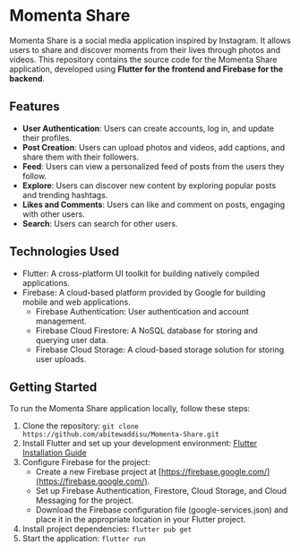 # Momenta Share

Momenta Share is a social media application inspired by Instagram. It allows users to share and discover moments from their lives through photos and videos. This repository contains the source code for the Momenta Share application, developed using **Flutter for the frontend and Firebase for the backend**.

## Features

- **User Authentication**: Users can create accounts, log in, and update their profiles.
- **Post Creation**: Users can upload photos and videos, add captions, and share them with their followers.
- **Feed**: Users can view a personalized feed of posts from the users they follow.
- **Explore**: Users can discover new content by exploring popular posts and trending hashtags.
- **Likes and Comments**: Users can like and comment on posts, engaging with other users.
- **Search**: Users can search for other users.

## Technologies Used

- Flutter: A cross-platform UI toolkit for building natively compiled applications.
- Firebase: A cloud-based platform provided by Google for building mobile and web applications.
  - Firebase Authentication: User authentication and account management.
  - Firebase Cloud Firestore: A NoSQL database for storing and querying user data.
  - Firebase Cloud Storage: A cloud-based storage solution for storing user uploads.

## Getting Started

To run the Momenta Share application locally, follow these steps:

1. Clone the repository: `git clone https://github.com/abitewaddisu/Momenta-Share.git`
2. Install Flutter and set up your development environment: [Flutter Installation Guide](https://flutter.dev/docs/get-started/install)
3. Configure Firebase for the project:
   - Create a new Firebase project at [https://firebase.google.com/](https://firebase.google.com/).
   - Set up Firebase Authentication, Firestore, Cloud Storage, and Cloud Messaging for the project.
   - Download the Firebase configuration file (google-services.json) and place it in the appropriate location in your Flutter project.
4. Install project dependencies: `flutter pub get`
5. Start the application: `flutter run`
